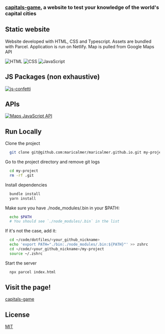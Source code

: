 ### [capitals-game](https://chic-kleicha-0ebee7.netlify.app/), a website to test your knowledge of the world's capital cities

## Static website

Website developed with HTML, CSS and Typescript. Assets are bundled with Parcel. Application is run on Netlify. Map is pulled from Google Maps API

![HTML](https://img.shields.io/badge/HTML-5-E34F26?style=for-the-badge&logo=html5&logoColor=white)
![CSS](https://img.shields.io/badge/CSS-3-264DE4?style=for-the-badge&logo=css3&logoColor=white)
![JavaScript](https://img.shields.io/badge/TypeScript-5.2.2-3178C6?style=for-the-badge&logo=typescript&logoColor=white)

## JS Packages (non exhaustive)

[![js-confetti](https://img.shields.io/badge/js--confetti-0.11.0-yellow.svg)](https://classic.yarnpkg.com/en/package/js-confetti)

## APIs

[![Maps JavaScript API](https://img.shields.io/badge/Google--Maps-maps--javascript--api-green.svg)](https://developers.google.com/maps/documentation/javascript)

## Run Locally

Clone the project

```bash
  git clone git@github.com:maricalmer/maricalmer.github.io.git my-project
```

Go to the project directory and remove git logs

```bash
  cd my-project
  rm -rf .git
```

Install dependencies

```bash
  bundle install
  yarn install
```

Make sure you have ./node_modules/.bin in your $PATH:

```bash
  echo $PATH
  # You should see `./node_modules/.bin` in the list
```

If it's not the case, add it:

```bash
  cd ~/code/dotfiles/<your_github_nickname>
  echo 'export PATH="./bin:./node_modules/.bin:${PATH}"' >> zshrc
  cd ~/code/<your_github_nickname>/my-project
  source ~/.zshrc
```

Start the server

```bash
  npx parcel index.html
```

## Visit the page!

[capitals-game](https://chic-kleicha-0ebee7.netlify.app/)

## License

[MIT](https://choosealicense.com/licenses/mit/)
